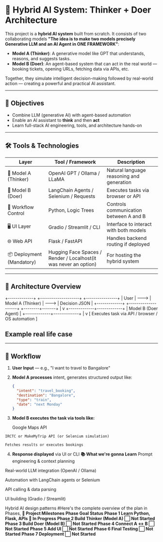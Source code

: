 # 🤖 Hybrid AI System: Thinker + Doer Architecture

This project is a **hybrid AI system** built from scratch. It consists of two collaborating models **"The idea is to make two models precisely Generative LLM and an AI Agent in ONE FRAMEWORK"**:

- **Model A (Thinker)**: A generative model like GPT that understands, reasons, and suggests tasks.
- **Model B (Doer)**: An agent-based system that can act in the real world — booking tickets, opening URLs, fetching data via APIs, etc.

Together, they simulate intelligent decision-making followed by real-world action — creating a powerful and practical AI assistant.

---

## 📌 Objectives

- Combine LLM (generative AI) with agent-based automation
- Enable an AI assistant to **think** and then **act**
- Learn full-stack AI engineering, tools, and architecture hands-on

---

## 🛠️ Tools & Technologies

| Layer | Tool / Framework | Description |
|-------|------------------|-------------|
| 🧠 Model A (Thinker) | OpenAI GPT / Ollama / LLaMA | Natural language reasoning and generation |
| 🦾 Model B (Doer) | LangChain Agents / Selenium / Requests | Executes tasks via browser or API |
| 🧪 Workflow Control | Python, Logic Trees | Controls communication between A and B |
| 🖥️ UI Layer | Gradio / Streamlit / CLI | Interface to interact with both models |
| 🌐 Web API | Flask / FastAPI | Handles backend routing if deployed |
| 📦 Deployment (Mandatory) | Hugging Face Spaces / Render / Localhost(it was never an option) | For hosting the hybrid system |

---

## 📐 Architecture Overview
+-------------+ +--------------------+ +----------------+
| User | ---> | Model A (Thinker) | ---> | Decision JSON |
+-------------+ +--------------------+ +--------+-------+
|
v
+-------------+-------------+
| Model B (Doer Agent) |
+-------------+-------------+
|
v
[ Executes task via API /  browser / OS automation ]
## Example real life case

---

## 🧩 Workflow

1. **User Input** — e.g., "I want to travel to Bangalore"
2. **Model A processes** intent, generates structured output like:
   ```json
   {
     "intent": "travel_booking",
     "destination": "Bangalore",
     "type": "train",
     "date": "next Monday"
   }
 3.  **Model B executes the task via tools like:**

     Google Maps API

    IRCTC or MakeMyTrip API (or Selenium simulation)

    Fetches results or executes bookings

4. **Response displayed** via UI or CLI
**📚 What we're gonna Learn**
Prompt engineering & context planning

Real-world LLM integration (OpenAI / Ollama)

Automation with LangChain agents or Selenium

API calling & data parsing

UI building (Gradio / Streamlit)

Hybrid AI design patterns
#Here's the complete overview of the plan in Phases,
**📆 Project Milestones**
**Phase	          Goal	                              Status**
**Phase 1	      Learn Python, Flask, APIs	          🔄 In Progress**
**Phase 2	      Build Thinker (Model A)	            ⬜ Not Started**
**Phase 3	      Build Doer (Model B)	              ⬜ Not Started**
**Phase 4	      Connect A ↔ B	                      ⬜ Not Started**
**Phase 5	      Add UI	                            ⬜ Not Started**
**Phase 6	      Final Testing	                      ⬜ Not Started**
**Phase 7	      Deployment	                        ⬜ Not Started**




